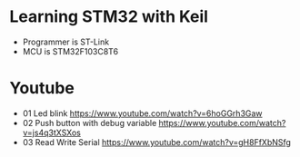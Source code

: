 # Learning STM32 with Keil
- Programmer is ST-Link
- MCU is STM32F103C8T6

# Youtube
- 01 Led blink https://www.youtube.com/watch?v=6hoGGrh3Gaw
- 02 Push button with debug variable https://www.youtube.com/watch?v=js4q3tXSXos
- 03  Read Write Serial https://www.youtube.com/watch?v=gH8FfXbNSfg

